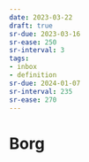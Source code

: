 ```yaml
---
date: 2023-03-22
draft: true
sr-due: 2023-03-16
sr-ease: 250
sr-interval: 3
tags:
- inbox
- definition
sr-due: 2024-01-07
sr-interval: 235
sr-ease: 270
---
```


# Borg